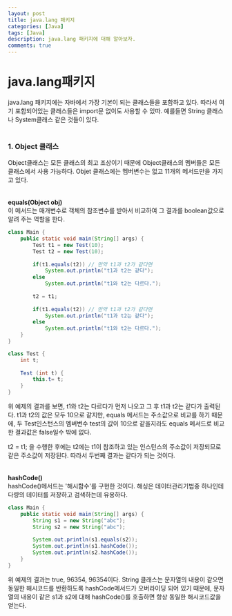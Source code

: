 ```yaml
---
layout: post
title: java.lang 패키지
categories: [Java]
tags: [Java]
description: java.lang 패키지에 대해 알아보자.
comments: true
---
```

# **java.lang패키지**   
java.lang 패키지에는 자바에서 가장 기본이 되는 클래스들을 포함하고 있다. 따라서 여기 포함되어있는 클래스들은 import문 없이도 사용할 수 있따. 예를들면 String 클래스나 System클래스 같은 것들이 있다.  
<br>  
### 1. Object 클래스  
Object클래스는 모든 클래스의 최고 조상이기 때문에 Object클래스의 멤버들은 모든 클래스에서 사용 가능하다. Objet 클래스에는 멤버변수는 없고 11개의 메서드만을 가지고 있다.  
<br>  
**equals(Object obj)**  
이 메서드는 매개변수로 객체의 참조변수를 받아서 비교하여 그 결과를 boolean값으로 알려 주는 역할을 한다.  
~~~java
class Main {
	public static void main(String[] args) {
		Test t1 = new Test(10);
		Test t2 = new Test(10);
		
		if(t1.equals(t2)) // 만약 t1과 t2가 같다면
			System.out.println("t1과 t2는 같다");
		else
			System.out.println("t1와 t2는 다르다.");
		
		t2 = t1;
		
		if(t1.equals(t2)) // 만약 t1과 t2가 같다면
			System.out.println("t1과 t2는 같다");
		else
			System.out.println("t1와 t2는 다르다.");
	}
}

class Test {
	int t;
	
	Test (int t) {
		this.t= t;
	}
}
~~~  
위 예제의 결과를 보면, t1와 t2는 다르다가 먼저 나오고 그 후 t1과 t2는 같다가 출력된다. t1과 t2의 값은 모두 10으로 같지만, equals 메서드는 주소값으로 비교를 하기 때문에, 두 Test인스턴스의 멤버변수 test의 값이 10으로 같을지라도 equals 메서드로 비교한 결과값은 false일수 밖에 없다.

t2 = t1; 을 수행한 후에는 t2에는 t1이 참조하고 있는 인스턴스의 주소값이 저장되므로 같은 주소값이 저장된다. 따라서 두번째 결과는 같다가 되는 것이다.  
<br>  
**hashCode()**  
hashCode()메서드는 '해시함수'를 구현한 것이다. 해싱은 데이터관리기법중 하나인데 다량의 데이터를 저장하고 검색하는데 유용하다.  
~~~java
class Main {
	public static void main(String[] args) {
		String s1 = new String("abc");
		String s2 = new String("abc");
		
		System.out.println(s1.equals(s2));
		System.out.println(s1.hashCode());
		System.out.println(s2.hashCode());
	}
}
~~~  
위 예제의 결과는 true, 96354, 96354이다. String 클래스는 문자열의 내용이 같으면 동일한 해시코드를 반환하도록 hashCode메서드가 오버라이딩 되어 있기 때문에, 문자열의 내용이 같은 s1과 s2에 대해 hashCode()를 호출하면 항상 동일한 해시코드값을 얻는다.
